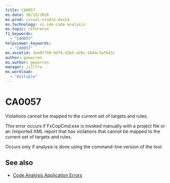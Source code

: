```yaml
---
title: CA0057
ms.date: 10/19/2016
ms.prod: visual-studio-dev14
ms.technology: vs-ide-code-analysis
ms.topic: reference
f1_keywords:
  - "CA0057"
helpviewer_keywords:
  - "CA0057"
ms.assetid: 3ee8f749-9df4-42b3-a26c-2b44c3af643c
author: gewarren
ms.author: gewarren
manager: jillfra
ms.workload:
  - "multiple"
---
```

# CA0057

Violations cannot be mapped to the current set of targets and rules.

This error occurs if FxCopCmd.exe is invoked manually with a project file or an /imported XML report that has violations that cannot be mapped to the current set of targets and rules.

Occurs only if analysis is done using the command-line version of the tool.

## See also

- [Code Analysis Application Errors](../code-quality/code-analysis-application-errors.md)

